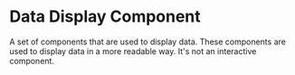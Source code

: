 # Data Display Component
A set of components that are used to display data. These components are used to display data in a more readable way. It's not an interactive component.